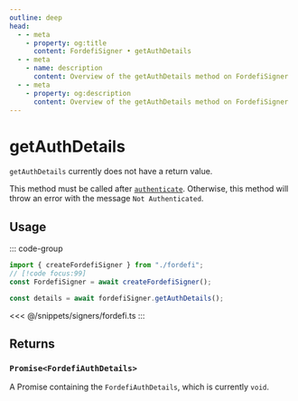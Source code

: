```yaml
---
outline: deep
head:
  - - meta
    - property: og:title
      content: FordefiSigner • getAuthDetails
  - - meta
    - name: description
      content: Overview of the getAuthDetails method on FordefiSigner
  - - meta
    - property: og:description
      content: Overview of the getAuthDetails method on FordefiSigner
---
```


# getAuthDetails

`getAuthDetails` currently does not have a return value.

This method must be called after [`authenticate`](/packages/aa-signers/fordefi/authenticate). Otherwise, this method will throw an error with the message `Not Authenticated`.

## Usage

::: code-group

```ts [example.ts]
import { createFordefiSigner } from "./fordefi";
// [!code focus:99]
const FordefiSigner = await createFordefiSigner();

const details = await fordefiSigner.getAuthDetails();
```

<<< @/snippets/signers/fordefi.ts
:::

## Returns

### `Promise<FordefiAuthDetails>`

A Promise containing the `FordefiAuthDetails`, which is currently `void`.
